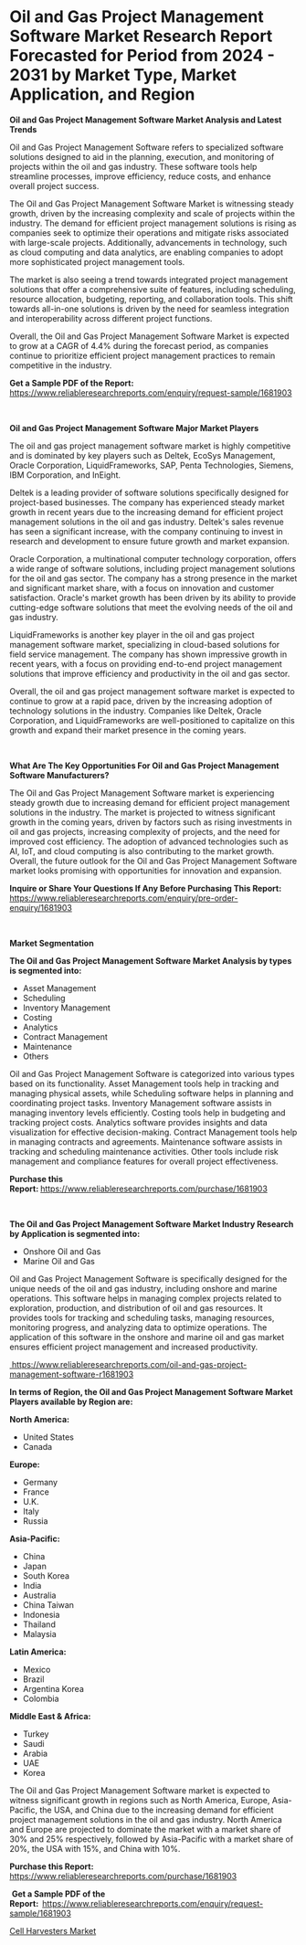 <p><h1>Oil and Gas Project Management Software Market Research Report Forecasted for Period from 2024 -  2031 by Market Type, Market Application, and Region</h1></p><p><strong>Oil and Gas Project Management Software Market Analysis and Latest Trends</strong></p>
<p><p>Oil and Gas Project Management Software refers to specialized software solutions designed to aid in the planning, execution, and monitoring of projects within the oil and gas industry. These software tools help streamline processes, improve efficiency, reduce costs, and enhance overall project success.</p><p>The Oil and Gas Project Management Software Market is witnessing steady growth, driven by the increasing complexity and scale of projects within the industry. The demand for efficient project management solutions is rising as companies seek to optimize their operations and mitigate risks associated with large-scale projects. Additionally, advancements in technology, such as cloud computing and data analytics, are enabling companies to adopt more sophisticated project management tools.</p><p>The market is also seeing a trend towards integrated project management solutions that offer a comprehensive suite of features, including scheduling, resource allocation, budgeting, reporting, and collaboration tools. This shift towards all-in-one solutions is driven by the need for seamless integration and interoperability across different project functions.</p><p>Overall, the Oil and Gas Project Management Software Market is expected to grow at a CAGR of 4.4% during the forecast period, as companies continue to prioritize efficient project management practices to remain competitive in the industry.</p></p>
<p><strong>Get a Sample PDF of the Report:&nbsp;</strong> <a href="https://www.reliableresearchreports.com/enquiry/request-sample/1681903">https://www.reliableresearchreports.com/enquiry/request-sample/1681903</a></p>
<p>&nbsp;</p>
<p><strong>Oil and Gas Project Management Software Major Market Players</strong></p>
<p><p>The oil and gas project management software market is highly competitive and is dominated by key players such as Deltek, EcoSys Management, Oracle Corporation, LiquidFrameworks, SAP, Penta Technologies, Siemens, IBM Corporation, and InEight.</p><p>Deltek is a leading provider of software solutions specifically designed for project-based businesses. The company has experienced steady market growth in recent years due to the increasing demand for efficient project management solutions in the oil and gas industry. Deltek's sales revenue has seen a significant increase, with the company continuing to invest in research and development to ensure future growth and market expansion.</p><p>Oracle Corporation, a multinational computer technology corporation, offers a wide range of software solutions, including project management solutions for the oil and gas sector. The company has a strong presence in the market and significant market share, with a focus on innovation and customer satisfaction. Oracle's market growth has been driven by its ability to provide cutting-edge software solutions that meet the evolving needs of the oil and gas industry.</p><p>LiquidFrameworks is another key player in the oil and gas project management software market, specializing in cloud-based solutions for field service management. The company has shown impressive growth in recent years, with a focus on providing end-to-end project management solutions that improve efficiency and productivity in the oil and gas sector.</p><p>Overall, the oil and gas project management software market is expected to continue to grow at a rapid pace, driven by the increasing adoption of technology solutions in the industry. Companies like Deltek, Oracle Corporation, and LiquidFrameworks are well-positioned to capitalize on this growth and expand their market presence in the coming years.</p></p>
<p>&nbsp;</p>
<p><strong>What Are The Key Opportunities For Oil and Gas Project Management Software Manufacturers?</strong></p>
<p><p>The Oil and Gas Project Management Software market is experiencing steady growth due to increasing demand for efficient project management solutions in the industry. The market is projected to witness significant growth in the coming years, driven by factors such as rising investments in oil and gas projects, increasing complexity of projects, and the need for improved cost efficiency. The adoption of advanced technologies such as AI, IoT, and cloud computing is also contributing to the market growth. Overall, the future outlook for the Oil and Gas Project Management Software market looks promising with opportunities for innovation and expansion.</p></p>
<p><strong>Inquire or Share Your Questions If Any Before Purchasing This Report:</strong> <a href="https://www.reliableresearchreports.com/enquiry/pre-order-enquiry/1681903">https://www.reliableresearchreports.com/enquiry/pre-order-enquiry/1681903</a></p>
<p>&nbsp;</p>
<p><strong>Market Segmentation</strong></p>
<p><strong>The Oil and Gas Project Management Software Market Analysis by types is segmented into:</strong></p>
<p><ul><li>Asset Management</li><li>Scheduling</li><li>Inventory Management</li><li>Costing</li><li>Analytics</li><li>Contract Management</li><li>Maintenance</li><li>Others</li></ul></p>
<p><p>Oil and Gas Project Management Software is categorized into various types based on its functionality. Asset Management tools help in tracking and managing physical assets, while Scheduling software helps in planning and coordinating project tasks. Inventory Management software assists in managing inventory levels efficiently. Costing tools help in budgeting and tracking project costs. Analytics software provides insights and data visualization for effective decision-making. Contract Management tools help in managing contracts and agreements. Maintenance software assists in tracking and scheduling maintenance activities. Other tools include risk management and compliance features for overall project effectiveness.</p></p>
<p><strong>Purchase this Report:&nbsp;</strong><a href="https://www.reliableresearchreports.com/purchase/1681903">https://www.reliableresearchreports.com/purchase/1681903</a></p>
<p>&nbsp;</p>
<p><strong>The Oil and Gas Project Management Software Market Industry Research by Application is segmented into:</strong></p>
<p><ul><li>Onshore Oil and Gas</li><li>Marine Oil and Gas</li></ul></p>
<p><p>Oil and Gas Project Management Software is specifically designed for the unique needs of the oil and gas industry, including onshore and marine operations. This software helps in managing complex projects related to exploration, production, and distribution of oil and gas resources. It provides tools for tracking and scheduling tasks, managing resources, monitoring progress, and analyzing data to optimize operations. The application of this software in the onshore and marine oil and gas market ensures efficient project management and increased productivity.</p></p>
<p><a href="https://www.reliableresearchreports.com/oil-and-gas-project-management-software-r1681903">&nbsp;https://www.reliableresearchreports.com/oil-and-gas-project-management-software-r1681903</a></p>
<p><strong>In terms of Region, the Oil and Gas Project Management Software Market Players available by Region are:</strong></p>
<p>
    <p> <strong> North America: </strong>
        <ul>
            <li>United States</li>
            <li>Canada</li>
        </ul>
        </p> 
    <p> <strong> Europe: </strong>
        <ul>
            <li>Germany</li>
            <li>France</li>
            <li>U.K.</li>
            <li>Italy</li>
            <li>Russia</li>
        </ul>
        </p> 
    <p> <strong> Asia-Pacific: </strong>
        <ul>
            <li>China</li>
            <li>Japan</li>
            <li>South Korea</li>
            <li>India</li>
            <li>Australia</li>
            <li>China Taiwan</li>
            <li>Indonesia</li>
            <li>Thailand</li>
            <li>Malaysia</li>
        </ul>
        </p> 
    <p> <strong> Latin America: </strong>
        <ul>
            <li>Mexico</li>
            <li>Brazil</li>
            <li>Argentina Korea</li>
            <li>Colombia</li>
        </ul>
        </p> 
    <p> <strong> Middle East & Africa: </strong>
        <ul>
            <li>Turkey</li>
            <li>Saudi</li>
            <li>Arabia</li>
            <li>UAE</li>
            <li>Korea</li>
        </ul>
    </p>
    </p>
<p><p>The Oil and Gas Project Management Software market is expected to witness significant growth in regions such as North America, Europe, Asia-Pacific, the USA, and China due to the increasing demand for efficient project management solutions in the oil and gas industry. North America and Europe are projected to dominate the market with a market share of 30% and 25% respectively, followed by Asia-Pacific with a market share of 20%, the USA with 15%, and China with 10%.</p></p>
<p><strong>Purchase this Report: </strong><a href="https://www.reliableresearchreports.com/purchase/1681903">https://www.reliableresearchreports.com/purchase/1681903</a></p>
<p>&nbsp;<strong>Get a Sample PDF of the Report:&nbsp;&nbsp;</strong><a href="https://www.reliableresearchreports.com/enquiry/request-sample/1681903">https://www.reliableresearchreports.com/enquiry/request-sample/1681903</a></p>
<p><strong></strong></p>
<p><p><a href="https://view.publitas.com/reportprime-1/cell-harvesters-industry-analysis-report-its-market-size-share-trends-by-application-region-competitive-strategies-2024-2031/">Cell Harvesters Market</a></p></p>
